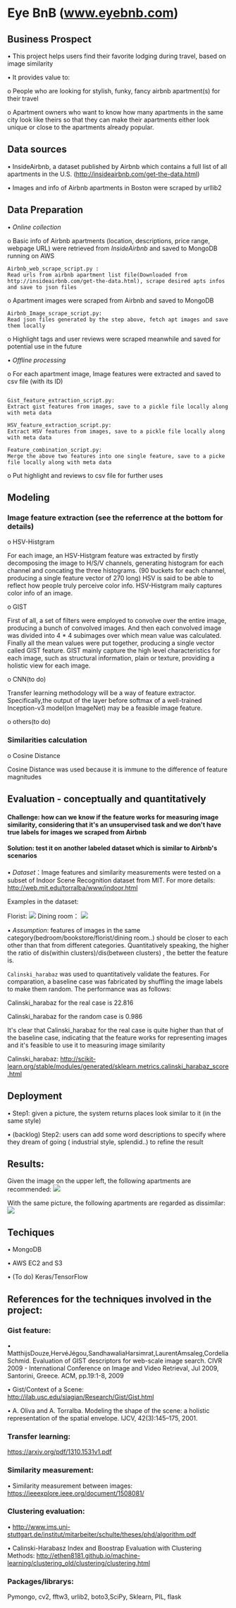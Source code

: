 
# Eye BnB (www.eyebnb.com)

## Business Prospect

•	This project helps users find their favorite lodging during travel, based on image similarity

•	It provides value to:

 o	People who are looking for stylish, funky, fancy airbnb apartment(s) for their travel
 
 o	Apartment owners who want to know how many apartments in the same city look like theirs so that they can make their apartments either look unique or close to the apartments already popular. 

## Data sources

•	InsideAirbnb, a dataset published by Airbnb which contains a full list of all apartments in the U.S. (http://insideairbnb.com/get-the-data.html)

•	Images and info of Airbnb apartments in Boston were scraped by urllib2


## Data Preparation

•	*Online collection*

  o Basic info of Airbnb apartments (location, descriptions, price range, webpage URL) were retrieved from *InsideAirbnb* and saved to MongoDB running on AWS

```  
Airbnb_web_scrape_script.py :
Read urls from airbnb apartment list file(Downloaded from http://insideairbnb.com/get-the-data.html), scrape desired apts infos and save to json files
 ``` 

o	Apartment images were scraped from Airbnb and saved to MongoDB
```
Airbnb_Image_scrape_script.py:
Read json files generated by the step above, fetch apt images and save them locally
```
   
o	Highlight tags and user reviews were scraped meanwhile and saved for potential use in the future

•	*Offline processing*

 o	For each apartment image, Image features were extracted and saved to csv file (with its ID) 

```

Gist_feature_extraction_script.py:
Extract gist features from images, save to a pickle file locally along with meta data

HSV_feature_extraction_script.py:
Extract HSV features from images, save to a pickle file locally along with meta data

Feature_combination_script.py: 
Merge the above two features into one single feature, save to a picke file locally along with meta data
```

  o	Put highlight and reviews to csv file for further uses
  
## Modeling

  
### Image feature extraction (see the referrence at the bottom for details)
  
  o	HSV-Histgram
    
   For each image, an HSV-Histgram feature was extracted by firstly decomposing the image to H/S/V channels, generating histogram for each channel and concating the three histograms. (90 buckets for each channel, producing a single feature vector of 270 long)
   HSV is said to be able to reflect how people truly perceive color info. HSV-Histgram maily captures color info of an image. 
  
  o	GIST
    
   First of all, a set of filters were employed to convolve over the entire image, producing a bunch of convolved images. And then each convolved image was divided into 4 * 4 subimages over which mean value was calculated. Finally all the mean values were put together, producing a single vector called GIST feature.
   GIST mainly capture the high level characteristics for each image, such as structural information, plain or texture, providing a holistic view for each image.

  o CNN(to do)
    
   Transfer learning methodology will be a way of feature extractor. Specifically,the output of the layer before softmax of a well-trained Inception-v3 model(on ImageNet) may be a feasible image feature.
  
  o	others(to do)
  
  
### Similarities calculation
  
  o	Cosine Distance
   
   Cosine Distance was used because it is immune to the difference of feature magnitudes 

## Evaluation - conceptually and quantitatively

#### Challenge: how can we know if the feature works for measuring image similarity, considering that it's an unsupervised task and we don't have true labels for images we scraped from Airbnb
#### Solution: test it on another labeled dataset which is similar to Airbnb's scenarios
 
 • *Dataset*：Image features and similarity measurements were tested on a subset of Indoor Scene Recognition dataset from MIT. For more details: http://web.mit.edu/torralba/www/indoor.html

Examples in the dataset:

Florist:
<img src="https://github.com/starfoe/Eye-bnb/blob/master/iconImage/Picture2.png"> </img>
Dining room：
<img src="https://github.com/starfoe/Eye-bnb/blob/master/iconImage/Picture3.png"> </img>

•  *Assumption*: features of images in the same category(bedroom/bookstore/florist/dining room..) should be closer to each other than that from different categories. Quantitatively speaking, the higher the ratio of dis(within clusters)/dis(between clusters) , the better the feature is.
  
  `Calinski_harabaz` was used to quantitatively validate the features. For comparation, a baseline case was fabricated by shuffling the image labels to make them random. The performance was as follows:

  Calinski_harabaz for the real case is 22.816
  
  Calinski_harabaz for the random case is 0.986
  
  It's clear that Calinski_harabaz for the real case is quite higher than that of the baseline case, indicating that the feature works for representing images and it's feasible to use it to measuring image similarity
  
Calinski_harabaz: <url> http://scikit-learn.org/stable/modules/generated/sklearn.metrics.calinski_harabaz_score.html</url>


## Deployment

•	Step1: given a picture, the system returns places look similar to it (in the same style)

•	(backlog) Step2: users can add some word descriptions to specify where they dream of going ( industrial style, splendid..) to refine the result


## Results:


Given the image on the upper left, the following apartments are recommended:
<img src="https://github.com/starfoe/Eye-bnb/blob/master/iconImage/true_case.png"></img>

With the same picture, the following apartments are regarded as dissimilar:
<img src="https://github.com/starfoe/Eye-bnb/blob/master/iconImage/true_case_BAD.png"></img> 
 
 



## Techiques 

•	MongoDB

•	AWS EC2 and S3

• (To do) Keras/TensorFlow 


## References for the techniques involved in the project:

### Gist feature: 

  • MatthijsDouze,HervéJégou,SandhawaliaHarsimrat,LaurentAmsaleg,CordeliaSchmid. Evaluation of GIST descriptors for web-scale image search. CIVR 2009 - International Conference on Image and Video Retrieval, Jul 2009, Santorini, Greece. ACM, pp.19:1-8, 2009
  
  • Gist/Context of a Scene: <url> http://ilab.usc.edu/siagian/Research/Gist/Gist.html </url>

  • A. Oliva and A. Torralba. Modeling the shape of the scene: a holistic representation of the spatial envelope. IJCV, 42(3):145–175, 2001.
  
### Transfer learning: 
  
  <url>https://arxiv.org/pdf/1310.1531v1.pdf</url>
  
### Similarity measurement:

 • Similarity measurement between images: <url> https://ieeexplore.ieee.org/document/1508081/</url>
 
### Clustering evaluation:

 • <url> http://www.ims.uni-stuttgart.de/institut/mitarbeiter/schulte/theses/phd/algorithm.pdf </url>
 
 • Calinski-Harabasz Index and Boostrap Evaluation with Clustering Methods: <url> http://ethen8181.github.io/machine-learning/clustering_old/clustering/clustering.html </url>

### Packages/librarys:
Pymongo, cv2, fftw3, urlib2, boto3,SciPy, Sklearn, PIL, flask 
 






